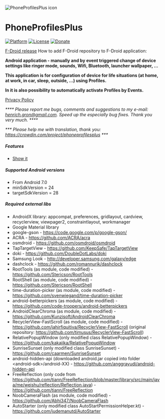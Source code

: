 ![PhoneProfilesPlus icon](/art/ic_launcher_README.png)  

PhoneProfilesPlus
=================

[![Platform](https://img.shields.io/badge/platform-android-green.svg)](http://developer.android.com/index.html)
[![License](https://img.shields.io/hexpm/l/plug.svg)](https://github.com/henrichg/PhoneProfilesPlus/blob/master/LICENSE)
[![Donate](https://img.shields.io/badge/Donate-PayPal-green.svg)](https://www.paypal.com/cgi-bin/webscr?cmd=_donations&business=AF5QK49DMAL2U&currency_code=EUR)

[F-Droid release](https://apt.izzysoft.de/fdroid/index/apk/sk.henrichg.phoneprofilesplus)
How to add F-Droid repository to F-Droid application: [](https://apt.izzysoft.de/fdroid/index/info)


__Android application - manually and by event triggered change of device settings like ringer mode, sounds, Wifi, Bluetooth, launcher wallpaper, ...__

__This application is for configuration of device for life situations (at home, at work, in car, sleep, outside, ...) using Profiles.__

__In it is also possibility to automatically activate Profiles by Events.__

[Privacy Policy](https://sites.google.com/site/phoneprofilesplus/home/privacy-policy)

_**** Please report me bugs, comments and suggestions to my e-mail: <henrich.gron@gmail.com>. Speed up the especially bug fixes. Thank you very much. ****_

_*** Please help me with translation, thank you: <https://crowdin.com/project/phoneprofilesplus> ***_

##### Features
- [Show it](docs/ppp_features.md)

##### Supported Android versions

- From Android 7.0
- minSdkVersion = 24
- targetSdkVersion = 28

##### Required external libs

- AndroidX library: appcompat, preferences, gridlayout, cardview, recyclerview, viewpager2, constraintlayout, workmanager
- Google Material library
- google-gson - https://code.google.com/p/google-gson/
- ACRA - https://github.com/ACRA/acra
- osmdroid - https://github.com/osmdroid/osmdroid
- TapTargetView - https://github.com/KeepSafe/TapTargetView
- doki - https://github.com/DoubleDotLabs/doki
- Samsung Look - http://developer.samsung.com/galaxy/edge
- dashclock - https://github.com/romannurik/dashclock
- RootTools (as module, code modified) - https://github.com/Stericson/RootTools
- RootShell (as module, code modified) - https://github.com/Stericson/RootShell
- time-duration-picker (as module, code modified) - https://github.com/svenwiegand/time-duration-picker
- android-betterpickers (as module, code modified) - https://github.com/code-troopers/android-betterpickers
- AndroidClearChroma (as module, code modified) - https://github.com/Kunzisoft/AndroidClearChroma
- RecyclerView-FastScroll (as module, code modified) - https://github.com/jahirfiquitiva/RecyclerView-FastScroll (original repository: https://github.com/timusus/RecyclerView-FastScroll)
- RelativePopupWindow (only modified class RelativePopupWindow) - https://github.com/kakajika/RelativePopupWindow
- SunriseSunset (only modified class SunriseSunset) - https://github.com/caarmen/SunriseSunset
- android-hidden-api (downloaded android.jar copied into folder \<android-sdk\>/android-XX) - https://github.com/anggrayudi/android-hidden-api
- FreeReflection (only code from https://github.com/tiann/FreeReflection/blob/master/library/src/main/java/me/weishu/reflection/Reflection.java) - https://github.com/tiann/FreeReflection
- NoobCameraFlash (as module, code modified) - https://github.com/Abhi347/NoobCameraFlash
- AutoStarter (only modified class AutoStartPermissionHelper.kt) - https://github.com/judemanutd/AutoStarter

